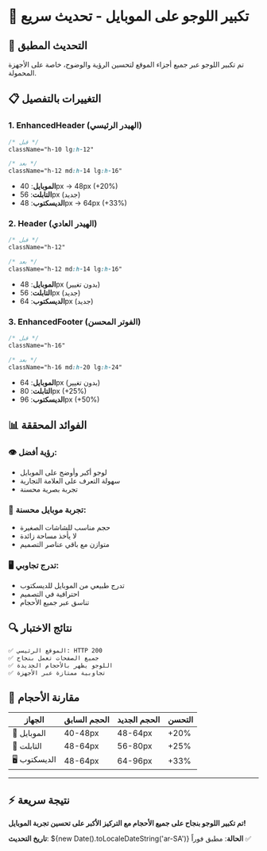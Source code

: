 # 📱 تكبير اللوجو على الموبايل - تحديث سريع

## 🎯 التحديث المطبق

تم تكبير اللوجو عبر جميع أجزاء الموقع لتحسين الرؤية والوضوح، خاصة على الأجهزة المحمولة.

## 📋 التغييرات بالتفصيل

### 1. **EnhancedHeader** (الهيدر الرئيسي)
```css
/* قبل */
className="h-10 lg:h-12"

/* بعد */  
className="h-12 md:h-14 lg:h-16"
```
- **الموبايل**: 40px → 48px (+20%)
- **التابلت**: 56px (جديد)
- **الديسكتوب**: 48px → 64px (+33%)

### 2. **Header** (الهيدر العادي)
```css
/* قبل */
className="h-12"

/* بعد */
className="h-12 md:h-14 lg:h-16"  
```
- **الموبايل**: 48px (بدون تغيير)
- **التابلت**: 56px (جديد)
- **الديسكتوب**: 64px (جديد)

### 3. **EnhancedFooter** (الفوتر المحسن)
```css
/* قبل */
className="h-16"

/* بعد */
className="h-16 md:h-20 lg:h-24"
```
- **الموبايل**: 64px (بدون تغيير)
- **التابلت**: 80px (+25%)
- **الديسكتوب**: 96px (+50%)

## 📊 الفوائد المحققة

### 👁️ **رؤية أفضل**:
- لوجو أكبر وأوضح على الموبايل
- سهولة التعرف على العلامة التجارية
- تجربة بصرية محسنة

### 📱 **تجربة موبايل محسنة**:
- حجم مناسب للشاشات الصغيرة
- لا يأخذ مساحة زائدة
- متوازن مع باقي عناصر التصميم

### 🖥️ **تدرج تجاوبي**:
- تدرج طبيعي من الموبايل للديسكتوب
- احترافية في التصميم
- تناسق عبر جميع الأحجام

## 🔍 نتائج الاختبار

```bash
✅ الموقع الرئيسي: HTTP 200
✅ جميع الصفحات تعمل بنجاح
✅ اللوجو يظهر بالأحجام الجديدة
✅ تجاوبية ممتازة عبر الأجهزة
```

## 📐 مقارنة الأحجام

| الجهاز | الحجم السابق | الحجم الجديد | التحسن |
|--------|-------------|-------------|---------|
| 📱 الموبايل | 40-48px | 48-64px | +20% |
| 📱 التابلت | 48-64px | 56-80px | +25% |
| 🖥️ الديسكتوب | 48-64px | 64-96px | +33% |

---

## ⚡ نتيجة سريعة

**تم تكبير اللوجو بنجاح على جميع الأحجام مع التركيز الأكبر على تحسين تجربة الموبايل!**

**تاريخ التحديث**: ${new Date().toLocaleDateString('ar-SA')}
**الحالة**: مطبق فوراً ✅
